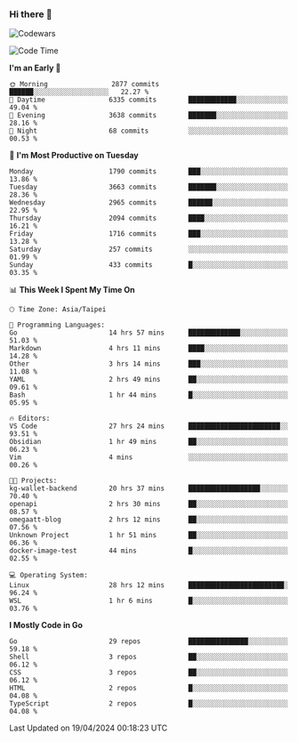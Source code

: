 ### Hi there 👋

![Codewars](https://www.codewars.com/users/omegaatt36/badges/small)

<!--START_SECTION:waka-->
![Code Time](http://img.shields.io/badge/Code%20Time-2%2C353%20hrs%2028%20mins-blue)

**I'm an Early 🐤** 

```text
🌞 Morning                2877 commits        ██████░░░░░░░░░░░░░░░░░░░   22.27 % 
🌆 Daytime                6335 commits        ████████████░░░░░░░░░░░░░   49.04 % 
🌃 Evening                3638 commits        ███████░░░░░░░░░░░░░░░░░░   28.16 % 
🌙 Night                  68 commits          ░░░░░░░░░░░░░░░░░░░░░░░░░   00.53 % 
```
📅 **I'm Most Productive on Tuesday** 

```text
Monday                   1790 commits        ███░░░░░░░░░░░░░░░░░░░░░░   13.86 % 
Tuesday                  3663 commits        ███████░░░░░░░░░░░░░░░░░░   28.36 % 
Wednesday                2965 commits        ██████░░░░░░░░░░░░░░░░░░░   22.95 % 
Thursday                 2094 commits        ████░░░░░░░░░░░░░░░░░░░░░   16.21 % 
Friday                   1716 commits        ███░░░░░░░░░░░░░░░░░░░░░░   13.28 % 
Saturday                 257 commits         ░░░░░░░░░░░░░░░░░░░░░░░░░   01.99 % 
Sunday                   433 commits         █░░░░░░░░░░░░░░░░░░░░░░░░   03.35 % 
```


📊 **This Week I Spent My Time On** 

```text
🕑︎ Time Zone: Asia/Taipei

💬 Programming Languages: 
Go                       14 hrs 57 mins      █████████████░░░░░░░░░░░░   51.03 % 
Markdown                 4 hrs 11 mins       ████░░░░░░░░░░░░░░░░░░░░░   14.28 % 
Other                    3 hrs 14 mins       ███░░░░░░░░░░░░░░░░░░░░░░   11.08 % 
YAML                     2 hrs 49 mins       ██░░░░░░░░░░░░░░░░░░░░░░░   09.61 % 
Bash                     1 hr 44 mins        █░░░░░░░░░░░░░░░░░░░░░░░░   05.95 % 

🔥 Editors: 
VS Code                  27 hrs 24 mins      ███████████████████████░░   93.51 % 
Obsidian                 1 hr 49 mins        ██░░░░░░░░░░░░░░░░░░░░░░░   06.23 % 
Vim                      4 mins              ░░░░░░░░░░░░░░░░░░░░░░░░░   00.26 % 

🐱‍💻 Projects: 
kg-wallet-backend        20 hrs 37 mins      ██████████████████░░░░░░░   70.40 % 
openapi                  2 hrs 30 mins       ██░░░░░░░░░░░░░░░░░░░░░░░   08.57 % 
omegaatt-blog            2 hrs 12 mins       ██░░░░░░░░░░░░░░░░░░░░░░░   07.56 % 
Unknown Project          1 hr 51 mins        ██░░░░░░░░░░░░░░░░░░░░░░░   06.36 % 
docker-image-test        44 mins             █░░░░░░░░░░░░░░░░░░░░░░░░   02.55 % 

💻 Operating System: 
Linux                    28 hrs 12 mins      ████████████████████████░   96.24 % 
WSL                      1 hr 6 mins         █░░░░░░░░░░░░░░░░░░░░░░░░   03.76 % 
```

**I Mostly Code in Go** 

```text
Go                       29 repos            ███████████████░░░░░░░░░░   59.18 % 
Shell                    3 repos             ██░░░░░░░░░░░░░░░░░░░░░░░   06.12 % 
CSS                      3 repos             ██░░░░░░░░░░░░░░░░░░░░░░░   06.12 % 
HTML                     2 repos             █░░░░░░░░░░░░░░░░░░░░░░░░   04.08 % 
TypeScript               2 repos             █░░░░░░░░░░░░░░░░░░░░░░░░   04.08 % 
```




 Last Updated on 19/04/2024 00:18:23 UTC
<!--END_SECTION:waka-->

<!--
**omegaatt36/omegaatt36** is a ✨ _special_ ✨ repository because its `README.md` (this file) appears on your GitHub profile.

Here are some ideas to get you started:

- 🔭 I’m currently working on ...
- 🌱 I’m currently learning ...
- 👯 I’m looking to collaborate on ...
- 🤔 I’m looking for help with ...
- 💬 Ask me about ...
- 📫 How to reach me: ...
- 😄 Pronouns: ...
- ⚡ Fun fact: ...
-->
